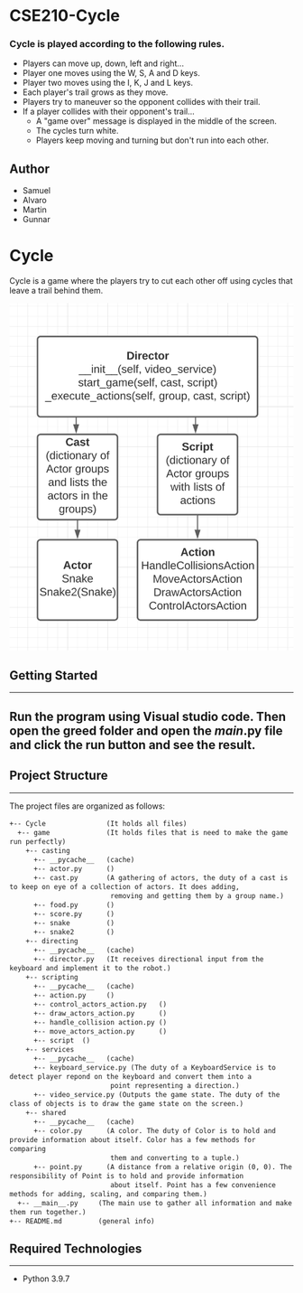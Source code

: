 # CSE210-Cycle

### Cycle is played according to the following rules.

- Players can move up, down, left and right...
- Player one moves using the W, S, A and D keys.
- Player two moves using the I, K, J and L keys.
- Each player's trail grows as they move.
- Players try to maneuver so the opponent collides with their trail.
- If a player collides with their opponent's trail...
    - A "game over" message is displayed in the middle of the screen.
    - The cycles turn white.
    - Players keep moving and turning but don't run into each other.

## Author
- Samuel
- Alvaro
- Martin
- Gunnar

# Cycle
Cycle is a game where the players try to cut each other off using cycles that leave a trail behind them.

![](https://github.com/Bambyboi/CSE210-Cycle/blob/main/Screen%20Shot%202022-03-03%20at%209.52.44%20AM.png)

## Getting Started

---

## Run the program using Visual studio code. Then open the greed folder and open the _main_.py file and click the run button and see the result.


## Project Structure

---

The project files are organized as follows:

```
+-- Cycle               (It holds all files)
  +-- game              (It holds files that is need to make the game run perfectly)
    +-- casting
      +-- __pycache__   (cache)
      +-- actor.py      ()
      +-- cast.py       (A gathering of actors, the duty of a cast is to keep on eye of a collection of actors. It does adding, 
                         removing and getting them by a group name.)
      +-- food.py       ()
      +-- score.py      ()
      +-- snake         ()
      +-- snake2        ()
    +-- directing
      +-- __pycache__   (cache)
      +-- director.py   (It receives directional input from the keyboard and implement it to the robot.)
    +-- scripting
      +-- __pycache__   (cache)
      +-- action.py     ()
      +-- control_actors_action.py   ()
      +-- draw_actors_action.py      ()
      +-- handle_collision action.py ()
      +-- move_actors_action.py      ()
      +-- script  ()
    +-- services
      +-- __pycache__   (cache)
      +-- keyboard_service.py (The duty of a KeyboardService is to detect player repond on the keyboard and convert them into a 
                         point representing a direction.)
      +-- video_service.py (Outputs the game state. The duty of the class of objects is to draw the game state on the screen.)
    +-- shared
      +-- __pycache__   (cache)
      +-- color.py      (A color. The duty of Color is to hold and provide information about itself. Color has a few methods for comparing 
                         them and converting to a tuple.)
      +-- point.py      (A distance from a relative origin (0, 0). The responsibility of Point is to hold and provide information 
                         about itself. Point has a few convenience methods for adding, scaling, and comparing them.)
  +-- __main__.py     (The main use to gather all information and make them run together.)
+-- README.md         (general info)
```

## Required Technologies

---

- Python 3.9.7
